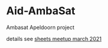 # Aid-AmbaSat
Ambasat Apeldoorn project

details see [sheets meetup march 2021](20210317_Meetup_Marcel-Ambasat-dev.pdf)
